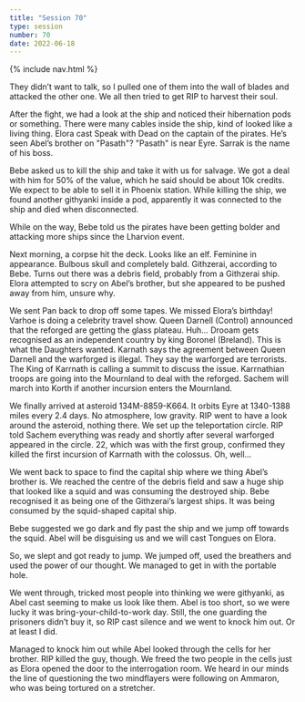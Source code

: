 ```yaml
---
title: "Session 70"
type: session
number: 70
date: 2022-06-18
---
```


{% include nav.html %}

They didn’t want to talk, so I pulled one of them into the wall of blades and attacked the other one. We all then tried to get RIP to harvest their soul.

After the fight, we had a look at the ship and noticed their hibernation pods or something. There were many cables inside the ship, kind of looked like a living thing. 
Elora cast Speak with Dead on the captain of the pirates.
He’s seen Abel’s brother on "Pasath"? "Pasath" is near Eyre.
Sarrak is the name of his boss.

Bebe asked us to kill the ship and take it with us for salvage. We got a deal with him for 50% of the value, which he said should be about 10k credits. We expect to be able to sell it in Phoenix station. While killing the ship, we found another githyanki inside a pod, apparently it was connected to the ship and died when disconnected.

While on the way, Bebe told us the pirates have been getting bolder and attacking more ships since the Lharvion event.

Next morning, a corpse hit the deck. Looks like an elf. Feminine in appearance. Bulbous skull and completely bald. Githzerai, according to Bebe. Turns out there was a debris field, probably from a Githzerai ship. Elora attempted to scry on Abel’s brother, but she appeared to be pushed away from him, unsure why.

We sent Pan back to drop off some tapes. We missed Elora’s birthday!
Varhoe is doing a celebrity travel show.
Queen Darnell (Control) announced that the reforged are getting the glass plateau. Huh…
Drooam gets recognised as an independent country by king Boronel (Breland). This is what the Daughters wanted.
Karnath says the agreement between Queen Darnell and the warforged is illegal. They say the warforged are terrorists.
The King of Karrnath is calling a summit to discuss the issue.
Karrnathian troops are going into the Mournland to deal with the reforged.
Sachem will march into Korth if another incursion enters the Mournland.

We finally arrived at asteroid 134M-8859-K664. It orbits Eyre at 1340-1388 miles every 2.4 days. No atmosphere, low gravity. RIP went to have a look around the asteroid, nothing there. We set up the teleportation circle. RIP told Sachem everything was ready and shortly after several warforged appeared in the circle.
22, which was with the first group, confirmed they killed the first incursion of Karrnath with the colossus. Oh, well…

We went back to space to find the capital ship where we thing Abel’s brother is. We reached the centre of the debris field and saw a huge ship that looked like a squid and was consuming the destroyed ship. Bebe recognised it as being one of the Githzerai’s largest ships. It was being consumed by the squid-shaped capital ship.

Bebe suggested we go dark and fly past the ship and we jump off towards the squid. Abel will be disguising us and we will cast Tongues on Elora.

So, we slept and got ready to jump. We jumped off, used the breathers and used the power of our thought. We managed to get in with the portable hole.

We went through, tricked most people into thinking we were githyanki, as Abel cast seeming to make us look like them. Abel is too short, so we were lucky it was bring-your-child-to-work day. Still, the one guarding the prisoners didn’t buy it, so RIP cast silence and we went to knock him out. Or at least I did.

Managed to knock him out while Abel looked through the cells for her brother. RIP killed the guy, though. We freed the two people in the cells just as Elora opened the door to the interrogation room.
We heard in our minds the line of questioning the two mindflayers were following on Ammaron, who was being tortured on a stretcher.